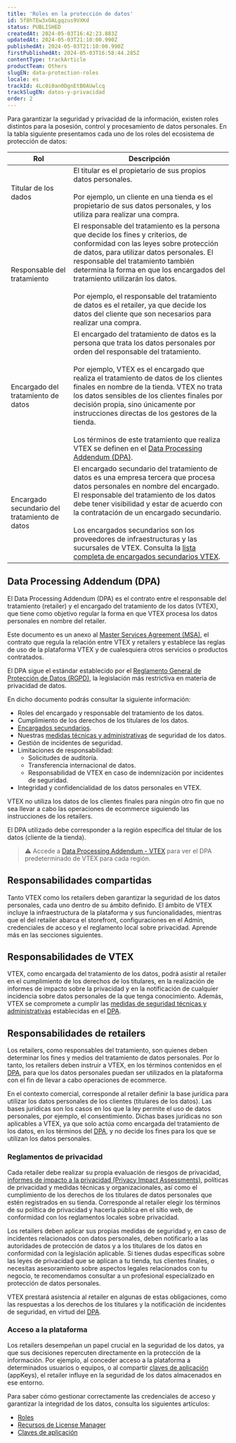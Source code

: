 ```yaml
---
title: 'Roles en la protección de datos'
id: 5f8hTEw3xOALgqzus9VXKd
status: PUBLISHED
createdAt: 2024-05-03T16:42:23.883Z
updatedAt: 2024-05-03T21:10:00.990Z
publishedAt: 2024-05-03T21:10:00.990Z
firstPublishedAt: 2024-05-03T16:58:44.285Z
contentType: trackArticle
productTeam: Others
slugEN: data-protection-roles
locale: es
trackId: 4Lc0i0an0DgnEtB0AUwlcq
trackSlugEN: datos-y-privacidad
order: 2
---
```


Para garantizar la seguridad y privacidad de la información, existen roles distintos para la posesión, control y procesamiento de datos personales. En la tabla siguiente presentamos cada uno de los roles del ecosistema de protección de datos:

| Rol | Descripción |
|---|---|
| Titular de los dados | El titular es el propietario de sus propios datos personales. <br><br> Por ejemplo, un cliente en una tienda es el propietario de sus datos personales, y los utiliza para realizar una compra. |
| Responsable del tratamiento | El responsable del tratamiento es la persona que decide los fines y criterios, de conformidad con las leyes sobre protección de datos, para utilizar datos personales. El responsable del tratamiento también determina la forma en que los encargados del tratamiento utilizarán los datos.  <br><br> Por ejemplo, el responsable del tratamiento de datos es el retailer, ya que decide los datos del cliente que son necesarios para realizar una compra. |
| Encargado del tratamiento de datos | El encargado del tratamiento de datos es la persona que trata los datos personales por orden del responsable del tratamiento. <br><br> Por ejemplo, VTEX es el encargado que realiza el tratamiento de datos de los clientes finales en nombre de la tienda. VTEX no trata los datos sensibles de los clientes finales por decisión propia, sino únicamente por instrucciones directas de los gestores de la tienda. <br><br> Los términos de este tratamiento que realiza VTEX se definen en el [Data Processing Addendum (DPA)](#data-processing-addendum-dpa). |
| Encargado secundario del tratamiento de datos | El encargado secundario del tratamiento de datos es una empresa tercera que procesa datos personales en nombre del encargado. El responsable del tratamiento de los datos debe tener visibilidad y estar de acuerdo con la contratación de un encargado secundario.  <br><br> Los encargados secundarios son los proveedores de infraestructuras y las sucursales de VTEX. Consulta la [lista completa de encargados secundarios VTEX](https://vtex.com/co-es/privacy-and-agreements/subprocessors/). |

## Data Processing Addendum (DPA)

El Data Processing Addendum (DPA) es el contrato entre el responsable del tratamiento (retailer) y el encargado del tratamiento de los datos (VTEX), que tiene como objetivo regular la forma en que VTEX procesa los datos personales en nombre del retailer.

Este documento es un anexo al [Master Services Agreement (MSA)](https://vtex.com/co-es/privacy-and-agreements/agreements/), el contrato que regula la relación entre VTEX y retailers y establece las reglas de uso de la plataforma VTEX y de cualesquiera otros servicios o productos contratados.

El DPA sigue el estándar establecido por el [Reglamento General de Protección de Datos (RGPD)](https://gdpr-info.eu/), la legislación más restrictiva en materia de privacidad de datos.

En dicho documento podrás consultar la siguiente información:

* Roles del encargado y responsable del tratamiento de los datos.
* Cumplimiento de los derechos de los titulares de los datos.
* [Encargados secundarios](https://vtex.com/co-es/privacy-and-agreements/subprocessors/).
* Nuestras [medidas técnicas y administrativas](/es/tracks/datos-y-privacidad--4Lc0i0an0DgnEtB0AUwlcq/7ANSqBP5DgOrVVyglo3Lbh) de seguridad de los datos.
* Gestión de incidentes de seguridad.
* Limitaciones de responsabilidad:
    * Solicitudes de auditoría.
    * Transferencia internacional de datos.
    * Responsabilidad de VTEX en caso de indemnización por incidentes de seguridad.
* Integridad y confidencialidad de los datos personales en VTEX.

VTEX no utiliza los datos de los clientes finales para ningún otro fin que no sea llevar a cabo las operaciones de ecommerce siguiendo las instrucciones de los retailers.

El DPA utilizado debe corresponder a la región específica del titular de los datos (cliente de la tienda).

> ⚠️ Accede a [Data Processing Addendum - VTEX](https://vtex.com/co-es/privacy-and-agreements/data-processing-addendum/) para ver el DPA predeterminado de VTEX para cada región.

## Responsabilidades compartidas

Tanto VTEX como los retailers deben garantizar la seguridad de los datos personales, cada uno dentro de su ámbito definido. El ámbito de VTEX incluye la infraestructura de la plataforma y sus funcionalidades, mientras que el del retailer abarca el storefront, configuraciones en el Admin, credenciales de acceso y el reglamento local sobre privacidad. Aprende más en las secciones siguientes.

## Responsabilidades de VTEX

VTEX, como encargada del tratamiento de los datos, podrá asistir al retailer en el cumplimiento de los derechos de los titulares, en la realización de informes de impacto sobre la privacidad y en la notificación de cualquier incidencia sobre datos personales de la que tenga conocimiento. Además, VTEX se compromete a cumplir las [medidas de seguridad técnicas y administrativas](/es/tracks/datos-y-privacidad--4Lc0i0an0DgnEtB0AUwlcq/7ANSqBP5DgOrVVyglo3Lbh) establecidas en el [DPA](https://vtex.com/co-es/privacy-and-agreements/data-processing-addendum/).

## Responsabilidades de retailers

Los retailers, como responsables del tratamiento, son quienes deben determinar los fines y medios del tratamiento de datos personales. Por lo tanto, los retailers deben instruir a VTEX, en los términos contenidos en el [DPA](https://vtex.com/co-es/privacy-and-agreements/data-processing-addendum/), para que los datos personales puedan ser utilizados en la plataforma con el fin de llevar a cabo operaciones de ecommerce.

En el contexto comercial, corresponde al retailer definir la base jurídica para utilizar los datos personales de los clientes (titulares de los datos). Las bases jurídicas son los casos en los que la ley permite el uso de datos personales, por ejemplo, el consentimiento. Dichas bases jurídicas no son aplicables a VTEX, ya que solo actúa como encargada del tratamiento de los datos, en los términos del [DPA](https://vtex.com/co-es/privacy-and-agreements/data-processing-addendum/), y no decide los fines para los que se utilizan los datos personales.

### Reglamentos de privacidad

Cada retailer debe realizar su propia evaluación de riesgos de privacidad, [informes de impacto a la privacidad (Privacy Impact Assessments)](https://gdpr-info.eu/issues/privacy-impact-assessment/), políticas de privacidad y medidas técnicas y organizacionales, así como el cumplimiento de los derechos de los titulares de datos personales que estén registrados en su tienda. Corresponde al retailer elegir los términos de su política de privacidad y hacerla pública en el sitio web, de conformidad con los reglamentos locales sobre privacidad.

Los retailers deben aplicar sus propias medidas de seguridad y, en caso de incidentes relacionados con datos personales, deben notificarlo a las autoridades de protección de datos y a los titulares de los datos en conformidad con la legislación aplicable. Si tienes dudas específicas sobre las leyes de privacidad que se aplican a tu tienda, tus clientes finales, o necesitas asesoramiento sobre aspectos legales relacionados con tu negocio, te recomendamos consultar a un profesional especializado en protección de datos personales. 

VTEX prestará asistencia al retailer en algunas de estas obligaciones, como las respuestas a los derechos de los titulares y la notificación de incidentes de seguridad, en virtud del [DPA](https://vtex.com/co-es/privacy-and-agreements/data-processing-addendum/).

### Acceso a la plataforma

Los retailers desempeñan un papel crucial en la seguridad de los datos, ya que sus decisiones repercuten directamente en la protección de la información. Por ejemplo, al conceder acceso a la plataforma a determinados usuarios o equipos, o al compartir [claves de aplicación](/es/tutorial/chaves-de-aplicacao--2iffYzlvvz4BDMr6WGUtet) (appKeys), el retailer influye en la seguridad de los datos almacenados en ese entorno.

Para saber cómo gestionar correctamente las credenciales de acceso y garantizar la integridad de los datos, consulta los siguientes artículos:

* [Roles](/es/tutorial/roles--7HKK5Uau2H6wxE1rH5oRbc)
* [Recursos de License Manager](/es/tutorial/recursos-del-license-manager--3q6ztrC8YynQf6rdc6euk3)
* [Claves de aplicación](/es/tutorial/claves-de-aplicacion--2iffYzlvvz4BDMr6WGUtet)


